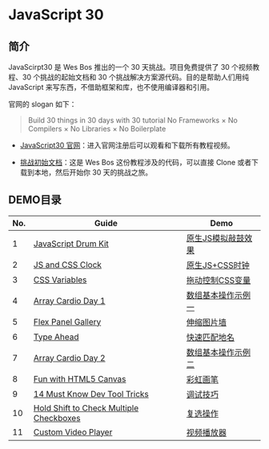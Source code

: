# JavaScript 30
## 简介
JavaScirpt30 是 Wes Bos 推出的一个 30 天挑战。项目免费提供了 30 个视频教程、30 个挑战的起始文档和 30 个挑战解决方案源代码。目的是帮助人们用纯 JavaScript 来写东西，不借助框架和库，也不使用编译器和引用。

官网的 slogan 如下：
> Build 30 things in 30 days with 30  tutorial
> No Frameworks × No Compilers × No Libraries × No Boilerplate

- [JavaScript30 官网](https://javascript30.com)：进入官网注册后可以观看和下载所有教程视频。

- [挑战初始文档](https://github.com/wesbos/JavaScript30)：这是 Wes Bos 这份教程涉及的代码，可以直接 Clone 或者下载到本地，然后开始你 30 天的挑战之旅。

## DEMO目录
No. | Guide | Demo
--- | --- | ---
1 | [JavaScript Drum Kit](https://github.com/wyx8267/JavaScript30/tree/master/01%20-%20JavaScript%20Drum%20Kit) | [原生JS模拟敲鼓效果](https://wyx8267.github.io/JavaScript30/01%20-%20JavaScript%20Drum%20Kit/)
2 | [JS and CSS Clock](https://github.com/wyx8267/JavaScript30/tree/master/02%20-%20JS%20and%20CSS%20Clock) | [原生JS+CSS时钟](https://wyx8267.github.io/JavaScript30/02%20-%20JS%20and%20CSS%20Clock/)
3 | [CSS Variables](https://github.com/wyx8267/JavaScript30/tree/master/03%20-%20CSS%20Variables) | [拖动控制CSS变量](https://wyx8267.github.io/JavaScript30/03%20-%20CSS%20Variables/)
4 | [Array Cardio Day 1](https://github.com/wyx8267/JavaScript30/tree/master/04%20-%20Array%20Cardio%20Day%201) | [数组基本操作示例一](https://wyx8267.github.io/JavaScript30/04%20-%20Array%20Cardio%20Day%201/)
5 | [Flex Panel Gallery](https://github.com/wyx8267/JavaScript30/tree/master/05%20-%20Flex%20Panel%20Gallery) | [伸缩图片墙](https://wyx8267.github.io/JavaScript30/05%20-%20Flex%20Panel%20Gallery/)
6 | [Type Ahead](https://github.com/wyx8267/JavaScript30/tree/master/06%20-%20Type%20Ahead) | [快速匹配地名](https://wyx8267.github.io/JavaScript30/06%20-%20Type%20Ahead/)
7 | [Array Cardio Day 2](https://github.com/wyx8267/JavaScript30/tree/master/07%20-%20Array%20Cardio%20Day%202) | [数组基本操作示例二](https://wyx8267.github.io/JavaScript30/07%20-%20Array%20Cardio%20Day%202/)
8 | [Fun with HTML5 Canvas](https://github.com/wyx8267/JavaScript30/tree/master/08%20-%20Fun%20with%20HTML5%20Canvas) | [彩虹画笔](https://wyx8267.github.io/JavaScript30/08%20-%20Fun%20with%20HTML5%20Canvas/)
9 | [14 Must Know Dev Tool Tricks](https://github.com/wyx8267/JavaScript30/tree/master/09%20-%2014%20Must%20Know%20Dev%20Tool%20Tricks) | [调试技巧](https://wyx8267.github.io/JavaScript30/09%20-%2014%20Must%20Know%20Dev%20Tool%20Tricks/)
10 | [Hold Shift to Check Multiple Checkboxes](https://github.com/wyx8267/JavaScript30/tree/master/10%20-%20Hold%20Shift%20to%20Check%20Multiple%20Checkboxes) | [复选操作](https://wyx8267.github.io/JavaScript30/10%20-%20Hold%20Shift%20to%20Check%20Multiple%20Checkboxes/)
11 | [Custom Video Player](https://github.com/wyx8267/JavaScript30/tree/master/11%20-Custom%20Video%20Player) | [视频播放器](https://wyx8267.github.io/JavaScript30/11%20-Custom%20Video%20Player/)